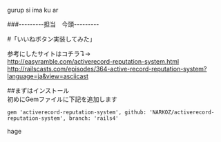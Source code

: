 gurup si ima ku ar

###---------担当　今頭---------

#「いいねボタン実装してみた」

参考にしたサイトはコチラ↴→  
http://easyramble.com/activerecord-reputation-system.html  
http://railscasts.com/episodes/364-active-record-reputation-system?language=ja&view=asciicast

##まずはインストール  
初めにGemファイルに下記を追加します

```Gemfile
gem 'activerecord-reputation-system', github: 'NARKOZ/activerecord-reputation-system', branch: 'rails4'
```

hage





